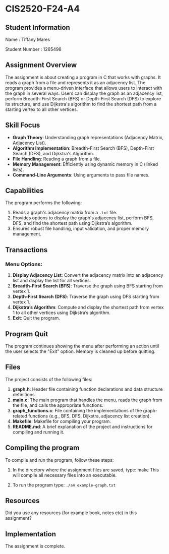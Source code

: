 # CIS2520-F24-A4

## Student Information 
Name : Tiffany Mares

Student Number : 1265498

## Assignment Overview
The assignment is about creating a program in C that works with graphs. It reads a graph from a file and represents it as an adjacency list. The program provides a menu-driven interface that allows users to interact with the graph in several ways. Users can display the graph as an adjacency list, perform Breadth-First Search (BFS) or Depth-First Search (DFS) to explore its structure, and use Dijkstra's algorithm to find the shortest path from a starting vertex to all other vertices.

## Skill Focus
- **Graph Theory**: Understanding graph representations (Adjacency Matrix, Adjacency List).
- **Algorithm Implementation**: Breadth-First Search (BFS), Depth-First Search (DFS), and Dijkstra's Algorithm.
- **File Handling**: Reading a graph from a file.
- **Memory Management**: Efficiently using dynamic memory in C (linked lists).
- **Command-Line Arguments**: Using arguments to pass file names.

## Capabilities
The program performs the following:
1. Reads a graph's adjacency matrix from a `.txt` file.
2. Provides options to display the graph's adjacency list, perform BFS, DFS, and find the shortest path using Dijkstra’s algorithm.
3. Ensures robust file handling, input validation, and proper memory management.

## Transactions
### Menu Options:
1. **Display Adjacency List**: Convert the adjacency matrix into an adjacency list and display the list for all vertices.
2. **Breadth-First Search (BFS)**: Traverse the graph using BFS starting from vertex 1.
3. **Depth-First Search (DFS)**: Traverse the graph using DFS starting from vertex 1.
4. **Dijkstra’s Algorithm**: Compute and display the shortest path from vertex 1 to all other vertices using Dijkstra’s algorithm.
5. **Exit**: Quit the program.

## Program Quit
The program continues showing the menu after performing an action until the user selects the "Exit" option. Memory is cleaned up before quitting.

## Files
The project consists of the following files:
1. **graph.h**: Header file containing function declarations and data structure definitions.
2. **main.c**: The main program that handles the menu, reads the graph from the file, and calls the appropriate functions.
3. **graph_functions.c**: File containing the implementations of the graph-related functions (e.g., BFS, DFS, Dijkstra, adjacency list creation).
4. **Makefile**: Makefile for compiling your program.
5. **README.md**: A brief explanation of the project and instructions for compiling and running it.

## Compiling the program
To compile and run the program, follow these steps:

1. In the directory where the assignment files are saved, type:
	make 
This will compile all necessary files into an executable.

2. To run the program type:
`./a4 example-graph.txt`

## Resources 
Did you use any resources (for example book, notes etc) in this assignment?

## Implementation
The assignment is complete.